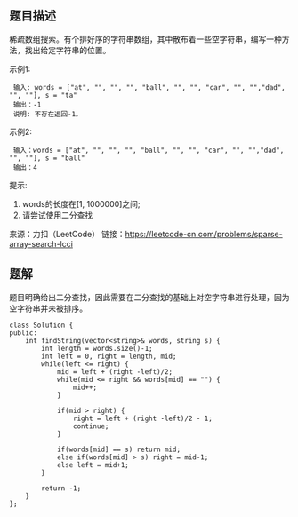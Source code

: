 ## 题目描述
稀疏数组搜索。有个排好序的字符串数组，其中散布着一些空字符串，编写一种方法，找出给定字符串的位置。

示例1:
```
 输入: words = ["at", "", "", "", "ball", "", "", "car", "", "","dad", "", ""], s = "ta"
 输出：-1
 说明: 不存在返回-1。
 ```
示例2:
```
 输入：words = ["at", "", "", "", "ball", "", "", "car", "", "","dad", "", ""], s = "ball"
 输出：4
 ```
提示:

1. words的长度在[1, 1000000]之间;
2. 请尝试使用二分查找

来源：力扣（LeetCode）
链接：https://leetcode-cn.com/problems/sparse-array-search-lcci  

## 题解
题目明确给出二分查找，因此需要在二分查找的基础上对空字符串进行处理，因为空字符串并未被排序。
```
class Solution {
public:
    int findString(vector<string>& words, string s) {
        int length = words.size()-1;
        int left = 0, right = length, mid;
        while(left <= right) {
            mid = left + (right -left)/2;
            while(mid <= right && words[mid] == "") {
                mid++;
            }

            if(mid > right) {
                right = left + (right -left)/2 - 1;
                continue;
            }

            if(words[mid] == s) return mid;
            else if(words[mid] > s) right = mid-1;
            else left = mid+1;
        }

        return -1;
    }
};
```
